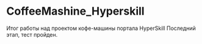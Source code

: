 # CoffeeMashine_Hyperskill
Итог работы над проектом кофе-машины портала HyperSkill
Последний этап, тест пройден.
